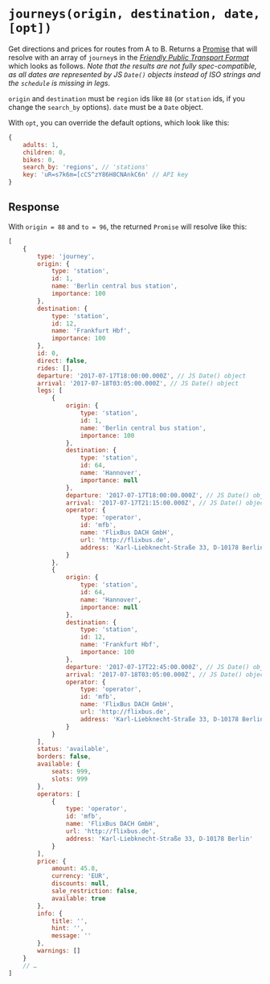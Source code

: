 # `journeys(origin, destination, date, [opt])`

Get directions and prices for routes from A to B. Returns a [Promise](https://developer.mozilla.org/en-US/docs/Web/JavaScript/Reference/Global_Objects/promise) that will resolve with an array of `journey`s in the [*Friendly Public Transport Format*](https://github.com/public-transport/friendly-public-transport-format) which looks as follows.
*Note that the results are not fully spec-compatible, as all dates are represented by JS `Date()` objects instead of ISO strings and the `schedule` is missing in legs.*

`origin` and `destination` must be `region` ids like `88` (or `station` ids, if you change the `search_by` options).
`date` must be a `Date` object.

With `opt`, you can override the default options, which look like this:

```javascript
{
	adults: 1,
	children: 0,
	bikes: 0,
	search_by: 'regions', // 'stations'
	key: 'uR=s7k6m=[cCS^zY86H8CNAnkC6n' // API key
}
```

## Response

With `origin = 88` and `to = 96`, the returned `Promise` will resolve like this:

```js
[
	{
		type: 'journey',
		origin: {
			type: 'station',
			id: 1,
			name: 'Berlin central bus station',
			importance: 100
		},
		destination: {
			type: 'station',
			id: 12,
			name: 'Frankfurt Hbf',
			importance: 100
		},
		id: 0,
		direct: false,
		rides: [],
		departure: '2017-07-17T18:00:00.000Z', // JS Date() object
		arrival: '2017-07-18T03:05:00.000Z', // JS Date() object
		legs: [
			{
				origin: {
					type: 'station',
					id: 1,
					name: 'Berlin central bus station',
					importance: 100
				},
				destination: {
					type: 'station',
					id: 64,
					name: 'Hannover',
					importance: null
				},
				departure: '2017-07-17T18:00:00.000Z', // JS Date() object
				arrival: '2017-07-17T21:15:00.000Z', // JS Date() object
				operator: {
					type: 'operator',
					id: 'mfb',
					name: 'FlixBus DACH GmbH',
					url: 'http://flixbus.de',
					address: 'Karl-Liebknecht-Straße 33, D-10178 Berlin'
				}
			},
			{
				origin: {
					type: 'station',
					id: 64,
					name: 'Hannover',
					importance: null
				},
				destination: {
					type: 'station',
					id: 12,
					name: 'Frankfurt Hbf',
					importance: 100
				},
				departure: '2017-07-17T22:45:00.000Z', // JS Date() object
				arrival: '2017-07-18T03:05:00.000Z', // JS Date() object
				operator: {
					type: 'operator',
					id: 'mfb',
					name: 'FlixBus DACH GmbH',
					url: 'http://flixbus.de',
					address: 'Karl-Liebknecht-Straße 33, D-10178 Berlin'
				}
			}
		],
		status: 'available',
		borders: false,
		available: {
			seats: 999,
			slots: 999
		},
		operators: [
			{
				type: 'operator',
				id: 'mfb',
				name: 'FlixBus DACH GmbH',
				url: 'http://flixbus.de',
				address: 'Karl-Liebknecht-Straße 33, D-10178 Berlin'
			}
		],
		price: {
			amount: 45.8,
			currency: 'EUR',
			discounts: null,
			sale_restriction: false,
			available: true
		},
		info: {
			title: '',
			hint: '',
			message: ''
		},
		warnings: []
	}
	// …
]
```
